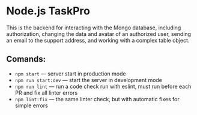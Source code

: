 # Node.js TaskPro

This is the backend for interacting with the Mongo database, including authorization, changing the data and avatar of an authorized user, sending an email to the support address, and working with a complex table object.

## Comands:

- `npm start` &mdash; server start in production mode
- `npm run start:dev` &mdash; start the server in development mode
- `npm run lint` &mdash; run a code check run with eslint, must run before each PR and fix all linter errors
- `npm lint:fix` &mdash; the same linter check, but with automatic fixes for simple errors
